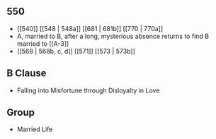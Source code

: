 ## 550
- [[540]] [[548 | 548a]] [[681 | 681b]] [[770 | 770a]] 
- A, married to B, after a long, mysterious absence returns to find B married to [[A-3]]
- [[568 | 568b, c, d]] [[571]] [[573 | 573b]] 

## B Clause
- Falling into Misfortune through Disloyalty in Love

## Group
- Married Life


